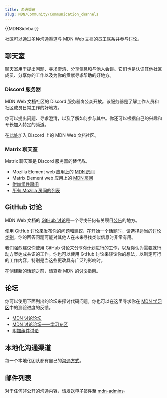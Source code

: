 ```yaml
---
title: 沟通渠道
slug: MDN/Community/Communication_channels
---
```


{{MDNSidebar}}

社区可以通过多种沟通渠道与 MDN Web 文档的员工联系并参与讨论。

## 聊天室

聊天室用于提出问题、寻求澄清、分享信息和与他人会谈。它们也是认识其他社区成员、分享你的工作以及为你的贡献寻求帮助的好地方。

### Discord 服务器

MDN Web 文档社区的 Discord 服务器向公众开放。该服务器是了解工作人员和社区成员日常工作的好地方。

你可以提出问题、寻求澄清，以及了解如何参与其中。你还可以根据自己的兴趣和专长加入特定的频道。

在[此处](https://discord.gg/aZqEtMrbr7)加入 Discord 上的 MDN Web 文档社区。

### Matrix 聊天室

Matrix 聊天室是 Discord 服务器的替代品。

- Mozilla Element web 应用上的 [MDN 房间](https://chat.mozilla.org/#/room/#mdn:mozilla.org)
- Matrix Element web 应用上的 [MDN 房间](https://app.element.io/#/room/#mdn:mozilla.org)
- [附加组件房间](https://chat.mozilla.org/#/room/#addons:mozilla.org)
- [所有 Mozilla 房间的列表](https://wiki.mozilla.org/Matrix#Commonly_used_rooms)

## GitHub 讨论

MDN Web 文档的 [GitHub 讨论](https://github.com/orgs/mdn/discussions)是一个寻找任何有关项目[公告](https://github.com/orgs/mdn/discussions/categories/announcements)的地方。

使用 GitHub 讨论来发布你的问题和建议。在开始一个话题时，请选择适当的[讨论类别](https://github.com/mdn/mdn-community#github-discussions)。你的回答问题可能对其他人在未来寻找类似信息时非常有用。

我们强烈建议你使用 GitHub 讨论来分享你计划进行的工作，以及你认为需要就行动方案达成共识的工作。你也可以使用 GitHub 讨论来谈论你的想法，以制定可行的工作内容，特别是当这些更改具有广泛的影响时。

在创建新的话题之前，请查看 MDN 的[讨论指南](/zh-CN/docs/MDN/Community/Discussions)。

## 论坛

你可以使用下面列出的论坛来探讨代码问题。你也可以在这里寻求你在 [MDN 学习区](/zh-CN/docs/Learn)中的测验进度的反馈。

- [MDN 讨论论坛](https://discourse.mozilla.org/c/mdn/236)
- [MDN 讨论论坛——学习专区](https://discourse.mozilla.org/c/mdn/learn/250)
- [附加组件讨论](https://discourse.mozilla.org/c/add-ons/35)

## 本地化沟通渠道

每一个本地化团队都有自己的[沟通方式](/zh-CN/docs/MDN/Community/Contributing/Translated_content)。

## 邮件列表

对于任何非公开的沟通内容，请发送电子邮件至 [mdn-admins](mailto:mdn-admins@mozilla.org)。
